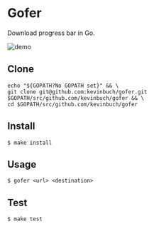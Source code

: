 # Gofer

Download progress bar in Go.

![demo](https://cloud.githubusercontent.com/assets/4039018/14772175/a96ecd40-0a60-11e6-8fda-56465b754f1f.gif)

## Clone

```
echo "${GOPATH?No GOPATH set}" && \
git clone git@github.com:kevinbuch/gofer.git $GOPATH/src/github.com/kevinbuch/gofer && \
cd $GOPATH/src/github.com/kevinbuch/gofer
```

## Install

```
$ make install
```

## Usage

```
$ gofer <url> <destination>
```

## Test

```
$ make test
```
